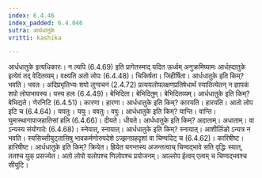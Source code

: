```yaml
---
index: 6.4.46
index_padded: 6.4.046
sutra: आर्धधातुके
vritti: kashika

---
```

आर्धधातुके इत्यधिकारः। न ल्यपि (6.4.69) इति प्रागेतस्माद् यदित ऊर्ध्वम् अनुक्रमिष्यामः आर्धह्दातुके इत्येवं तद् वेदितव्यम्। वक्ष्यति अतो लोपः (6.4.48)। चिकिर्षता। जिहीर्षिता। आर्धधातुके इति किम्? भवति। भवतः। अदिप्रभृतिभ्यः शपो लुग्वचनं (2.4.72) प्रत्ययलोपलक्षणप्रतिषेधार्थं स्यातित्येतन् न ज्ञापकं शपो लोपाभावस्य। यस्य हलः (6.4.49)। बेभिदिता। बेभिदितुम्। बेभिदितव्यम्। आर्धधातुके इति किम्? बेभिद्यते। णेरनिटि (6.4.51)। कारणा। हारणा। आर्धधातुके इति किम्? कारयति। हारयति। आतो लोप इटि च (6.4.64)। ययतुः। ययुः। ववतुः। ववुः। आर्धधातुके इति किम्? यान्ति। वान्ति। घुमास्थागापाजहातिसां हलि (6.4.66)। दीयते। धीयते। आर्धधातुके इति किम्? अदाताम्। अधाताम्। वा ऽन्यस्य संयोगादेः (6.4.68)। स्नेयात्, स्नायात्। आर्धधातुके इति किम्? स्नायात्। आशीर्लिङो ऽन्यत्र न भवति। स्यसिच्सीयुट्तासिषु भावकर्मणोरुपदेशे ऽज्झनग्रहदृशां वा चिण्वदिट् च (6.4.62)। कारिषीष्ट। हारिषीष्ट। आर्धधातुके इति किम्? क्रियेत। ह्रियेत यगन्तस्य अजन्तत्वाच् चिण्वद्भावे सति वृद्धिः स्यात्, ततश्च युक् प्रसज्येत। अतो लोपो यलोपश्च णिलोपश्च प्रयोजनम्। आल्लोप ईत्वम् एत्वम् च चिण्वद्भवश्च सीयुटि।